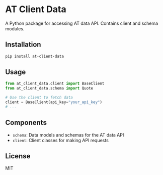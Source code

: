 # AT Client Data

A Python package for accessing AT data API. Contains client and schema modules.

## Installation

```bash
pip install at-client-data
```

## Usage

```python
from at_client_data.client import BaseClient
from at_client_data.schema import Quote

# Use the client to fetch data
client = BaseClient(api_key="your_api_key")
# ...
```

## Components

- `schema`: Data models and schemas for the AT data API
- `client`: Client classes for making API requests

## License

MIT